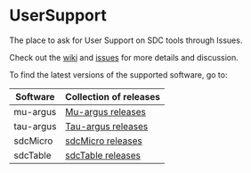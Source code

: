 # UserSupport
The place to ask for User Support on SDC tools through Issues.

Check out the [wiki](../../wiki) and [issues](../../issues) for more details and discussion.

To find the latest versions of the supported software, go to:

| Software | Collection of releases |
| --- | --- |
| mu-argus | [Mu-argus releases](https://github.com/sdcTools/muargus/releases) |
| tau-argus | [Tau-argus releases](https://github.com/sdcTools/tauargus/releases) |
| sdcMicro | [sdcMicro releases](https://github.com/sdcTools/sdcMicro/releases) |
| sdcTable | [sdcTable releases](https://github.com/sdcTools/sdcTable/releases) |
